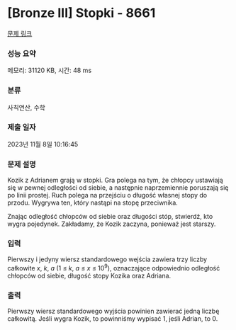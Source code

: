 # [Bronze III] Stopki - 8661 

[문제 링크](https://www.acmicpc.net/problem/8661) 

### 성능 요약

메모리: 31120 KB, 시간: 48 ms

### 분류

사칙연산, 수학

### 제출 일자

2023년 11월 8일 10:16:45

### 문제 설명

<p>Kozik z Adrianem grają w stopki. Gra polega na tym, że chłopcy ustawiają się w pewnej odległości od siebie, a następnie naprzemiennie poruszają się po linii prostej. Ruch polega na przejściu o długość własnej stopy do przodu. Wygrywa ten, który nastąpi na stopę przeciwnika.</p>

<p>Znając odległość chłopców od siebie oraz długości stóp, stwierdź, kto wygra pojedynek. Zakładamy, że Kozik zaczyna, ponieważ jest starszy.</p>

### 입력 

 <p>Pierwszy i jedyny wiersz standardowego wejścia zawiera trzy liczby całkowite <em>x</em>, <em>k</em>, <em>a</em> (1 ≤ <em>k</em>, <em>a</em> ≤ <em>x</em> ≤ 10<sup>9</sup>), oznaczające odpowiednio odległość chłopców od siebie, długość stopy Kozika oraz Adriana.</p>

### 출력 

 <p>Pierwszy wiersz standardowego wyjścia powinien zawierać jedną liczbę całkowitą. Jeśli wygra Kozik, to powinniśmy wypisać 1, jeśli Adrian, to 0.</p>

